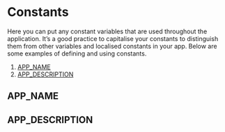 # Constants

Here you can put any constant variables that are used throughout the application.
It’s a good practice to capitalise your constants to distinguish them from other
variables and localised constants in your app.
Below are some examples of defining and using constants.

1. [APP_NAME](#appname)
2. [APP_DESCRIPTION](#appdescription)

## APP_NAME


## APP_DESCRIPTION
